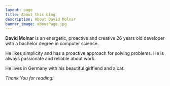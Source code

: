 ```yaml
---
layout: page
title: About this blog
description: About David Molnar
banner_image: aboutPage.jpg
---
```


**David Molnar** is an energetic, proactive and creative 26 years old developer with a bachelor degree in computer science.

He likes simplicity and has a proactive approach for solving problems. He is always passionate and reliable about work.

He lives in Germany with his beautiful girlfiend and a cat.


*Thank You for reading!*
